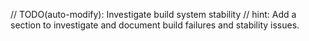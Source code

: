 // TODO(auto-modify): Investigate build system stability
// hint: Add a section to investigate and document build failures and stability issues.

